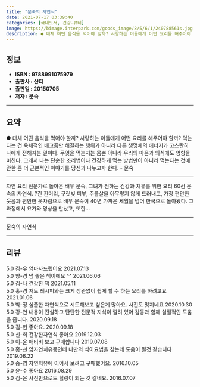 ```yaml
---
title: "문숙의 자연식"
date: 2021-07-17 03:39:40
categories: [국내도서, 건강-뷰티]
image: https://bimage.interpark.com/goods_image/8/5/6/1/240788561s.jpg
description: ● 대체 어떤 음식을 먹어야 할까? 사랑하는 이들에게 어떤 요리를 해주어야 할까? 먹는다는 건 육체적인 배고픔만 해결하는 행위가 아니라 다른 생명체의 에너지가 고스란히 나에게 전해지는 일이다. 무엇을 먹는지는 몸뿐 아니라 우리의 마음과 의식에도 영향을 미친다. 그래서 나는 단순한 조리
---
```


## **정보**

- **ISBN : 9788991075979**
- **출판사 : 샨티**
- **출판일 : 20150705**
- **저자 : 문숙**

------



## **요약**

●  대체 어떤 음식을 먹어야 할까? 사랑하는 이들에게 어떤 요리를 해주어야 할까? 먹는다는 건 육체적인 배고픔만 해결하는 행위가 아니라 다른 생명체의 에너지가 고스란히 나에게 전해지는 일이다. 무엇을 먹는지는 몸뿐 아니라 우리의 마음과 의식에도 영향을 미친다. 그래서 나는 단순한 조리법이나 건강하게 먹는 방법만이 아니라 먹는다는 것에 관한 좀 더 근본적인 이야기를 당신과 나누고자 한다. - 문숙

------

자연 요리 전문가로 돌아온 배우 문숙, 그녀가 전하는 건강과 치유를 위한 요리 60선 문숙의 자연식. ?긴 흰머리, 구릿빛 피부, 주름살을 아무렇지 않게 드러내고, 가장 편안한 웃음과 편안한 옷차림으로 배우 문숙이 40년 가까운 세월을 넘어 한국으로 돌아왔다. 그 과정에서 요가와 명상을 만났고, 또한... 

------


문숙의 자연식 

------


## **리뷰** 

5.0 김-우 엄마사드렸어요 2021.07.13 <br/>5.0 양-경 넘 좋은 책이에요 ^^ 2021.06.06 <br/>5.0 김-나 건강한 책 2021.05.11 <br/>5.0 홍-경 저도 레시피와는 크게 상관없이 쉽게 할 수 하는 요리를 하려고요  2021.01.06 <br/>5.0 박-정 심플한 자연식으로 시도해보고 싶은게 많아요. 사진도 멋지네요  2020.10.30 <br/>5.0 강-연 내용이 진실하고 탄탄한 전문적 지식이 깔려 있어 감동과 함께 실질적인 도움을 줍니다.  2020.09.18 <br/>5.0 김-현 좋아요. 2020.09.18 <br/>5.0 신-희 건강한자연식 좋아요 2019.12.03 <br/>5.0 이-운 애티비 보고 구매합니다 2019.07.08 <br/>5.0 홍-선 암자연치유중인데 나만의 식이요법을 찾는데 도움이 될것 같습니다 2019.06.22 <br/>5.0 송-영 자연치유에 이어서 보려고 구매했어요. 2016.10.05 <br/>5.0 윤-수 좋아요 2016.08.29 <br/>5.0 김-은 사진만으로도 힐링이 되는 것 같네요. 2016.07.07 <br/>
